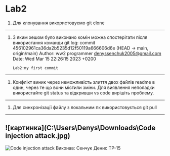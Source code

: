 ﻿# Lab2

1. Для клонування використовуємо git clone <URL>

---

1.  З яким хешом було виконано комін можна спостерігати після використання команди git log:
    commit 456102961ca36da2b5235d12f50119a666606d6e (HEAD -> main, origin/main)
    Author: ww2 programmer <denyssenchuk2005@gmail.com>
    Date: Wed Mar 15 22:26:15 2023 +0200

        Lab2:my first commit

---

1. Конфлікт виник через неможливість злиття двох файлів readme в один, через те що вони містили зміни.
   Для виявлення неполадки використайте git status та відкривши vs code вирішіть проблему.

---

1. Для синхронізації файлу з локальним пк використовується git pull

---

## ![картинка](C:\Users\Denys\Downloads\Code injection attack.jpg)
![Code injection attack](https://user-images.githubusercontent.com/94934331/225632590-8a9a3d93-a572-4f5d-96b3-53440a6672cf.jpg)
    Виконав: Сенчук Денис ТР-15
